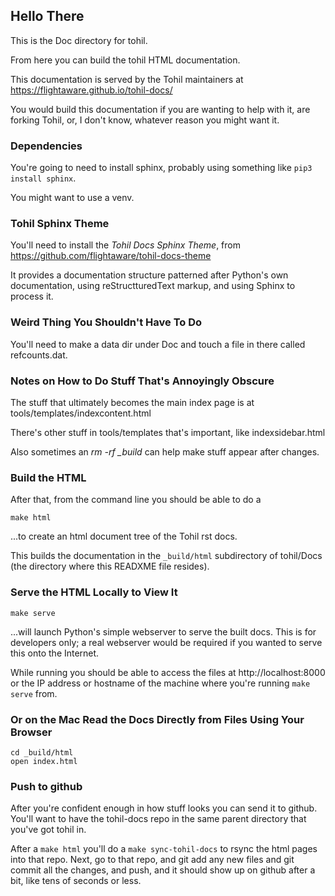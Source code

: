 
## Hello There

This is the Doc directory for tohil.

From here you can build the tohil HTML documentation.

This documentation is served by the Tohil maintainers
at https://flightaware.github.io/tohil-docs/

You would build this documentation if you are wanting
to help with it, are forking Tohil, or, I don't know,
whatever reason you might want it.

### Dependencies

You're going to need to install sphinx, probably
using something like `pip3 install sphinx`.

You might want to use a venv.

### Tohil Sphinx Theme

You'll need to install the _Tohil Docs Sphinx Theme_, from
https://github.com/flightaware/tohil-docs-theme

It provides a documentation structure
patterned after Python's own documentation,
using reStructturedText markup, and using Sphinx to process it.

### Weird Thing You Shouldn't Have To Do

You'll need to make a data dir under Doc and touch a file
in there called refcounts.dat.

### Notes on How to Do Stuff That's Annoyingly Obscure

The stuff that ultimately becomes the main index page
is at tools/templates/indexcontent.html

There's other stuff in tools/templates that's important,
like indexsidebar.html

Also sometimes an *rm -rf _build* can help make stuff
appear after changes.

### Build the HTML

After that, from the command line you should be able to do a

	make html

...to create an html document tree of the Tohil rst docs.

This builds the documentation in the `_build/html` subdirectory
of tohil/Docs (the directory where this READXME file resides).

### Serve the HTML Locally to View It

    make serve 

...will launch Python's simple webserver to serve the built docs.
This is for developers only; a real webserver would be required
if you wanted to serve this onto the Internet.

While running you should be able to access the files at
http://localhost:8000 or the IP address or hostname of the machine
where you're running `make serve` from.

### Or on the Mac Read the Docs Directly from Files Using Your Browser

	cd _build/html
	open index.html

### Push to github

After you're confident enough in how stuff looks you can send it
to github.  You'll want to have the tohil-docs repo in the same parent
directory that you've got tohil in.

After a `make html` you'll do a `make sync-tohil-docs` to rsync
the html pages into that repo.  Next, go to that repo, and git
add any new files and git commit all the changes, and push, and
it should show up on github after a bit, like tens of seconds or less.

